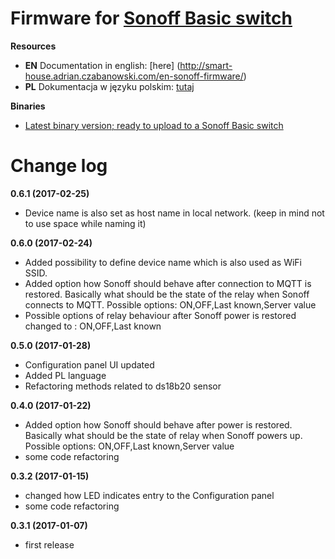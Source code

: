 # Firmware for [Sonoff Basic switch](http://sonoff.itead.cc/en/products/sonoff/sonoff-basic)

**Resources**
* **EN** Documentation in english: [here] (http://smart-house.adrian.czabanowski.com/en-sonoff-firmware/)
* **PL** Dokumentacja w języku polskim: [tutaj](http://smart-house.adrian.czabanowski.com/firmware-sonoff/)

**Binaries**
* [Latest binary version; ready to upload to a Sonoff Basic switch](https://github.com/tschaban/SONOFF-Firmwares/tree/master/BASIC/)


# Change log

**0.6.1 (2017-02-25)**
* Device name is also set as host name in local network. (keep in mind not to use space while naming it)

**0.6.0 (2017-02-24)**
* Added possibility to define device name which is also used as WiFi SSID.
* Added option how Sonoff should behave after connection to MQTT is restored. Basically what should be the state of the relay when Sonoff connects to MQTT. Possible options: ON,OFF,Last known,Server value
* Possible options of relay behaviour after Sonoff power is restored changed to : ON,OFF,Last known

**0.5.0 (2017-01-28)**
* Configuration panel UI updated
* Added PL language
* Refactoring methods related to ds18b20 sensor

**0.4.0 (2017-01-22)**
* Added option how Sonoff should behave after power is restored. Basically what should be the state of relay when Sonoff powers up. Possible options: ON,OFF,Last known,Server value
* some code refactoring

**0.3.2 (2017-01-15)**
* changed how LED indicates entry to the Configuration panel
* some code refactoring

**0.3.1 (2017-01-07)**
* first release